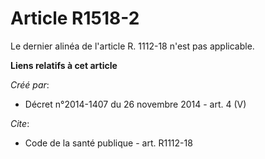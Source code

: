 # Article R1518-2

Le dernier alinéa de l'article R. 1112-18 n'est pas applicable.

**Liens relatifs à cet article**

_Créé par_:

  - Décret n°2014-1407 du 26 novembre 2014 - art. 4 (V)

_Cite_:

  - Code de la santé publique - art. R1112-18
